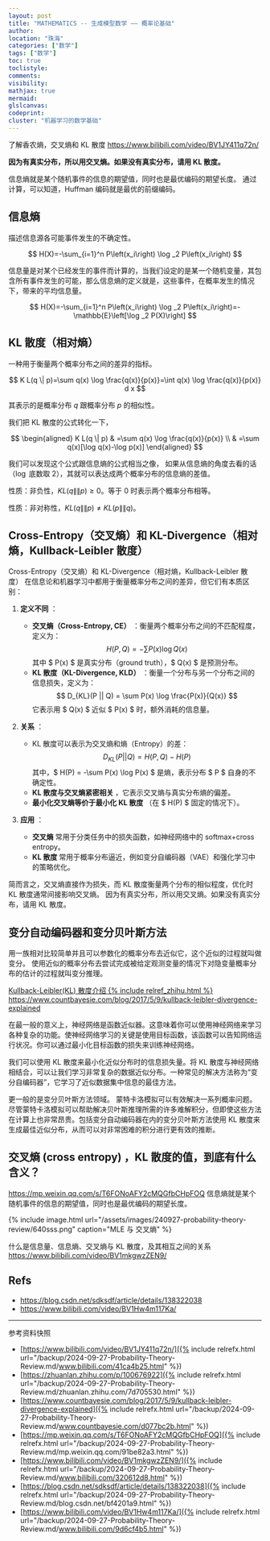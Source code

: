 ```yaml
---
layout: post
title: "MATHEMATICS -- 生成模型数学 —— 概率论基础"
author:
location: "珠海"
categories: ["数学"]
tags: ["数学"]
toc: true
toclistyle:
comments:
visibility:
mathjax: true
mermaid:
glslcanvas:
codeprint:
cluster: "机器学习的数学基础"
---
```


了解香农熵，交叉熵和 KL 散度
<https://www.bilibili.com/video/BV1JY411q72n/>

**因为有真实分布，所以用交叉熵。如果没有真实分布，请用 KL 散度。**

信息熵就是某个随机事件的信息的期望值，同时也是最优编码的期望长度。
通过计算，可以知道，Huffman 编码就是最优的前缀编码。


## 信息熵

描述信息源各可能事件发生的不确定性。

$$
H(X)=-\sum_{i=1}^n P\left(x_i\right) \log _2 P\left(x_i\right)
$$

信息量是对某个已经发生的事件而计算的，当我们设定的是某一个随机变量，其包含所有事件发生的可能，那么信息熵的定义就是，这些事件，在概率发生的情况下，带来的平均信息量。

$$
H(X)=-\sum_{i=1}^n P\left(x_i\right) \log _2 P\left(x_i\right)=-\mathbb{E}\left[\log _2 P(X)\right]
$$


## KL 散度（相对熵）

一种用于衡量两个概率分布之间的差异的指标。

$$
K L(q \| p)=\sum q(x) \log \frac{q(x)}{p(x)}=\int q(x) \log \frac{q(x)}{p(x)} d x
$$

其表示的是概率分布 $q$ 跟概率分布 $p$ 的相似性。

我们把 KL 散度的公式转化一下，

$$
\begin{aligned}
K L(q \| p) & =\sum q(x) \log \frac{q(x)}{p(x)} \\
& =\sum q(x)[\log q(x)-\log p(x)]
\end{aligned}
$$

我们可以发现这个公式跟信息熵的公式相当之像，
如果从信息熵的角度去看的话（$\log$ 底数取 $2$），其就可以表达成两个概率分布的信息熵的差值。

性质：非负性，$K L(q \|\| p) \geq 0$。等于 $0$ 时表示两个概率分布相等。

性质：非对称性，$K L(q \|\| p) \neq K L(p \|\| q)$。


## Cross-Entropy（交叉熵）和 KL-Divergence（相对熵，Kullback-Leibler 散度）

Cross-Entropy（交叉熵）和 KL-Divergence（相对熵，Kullback-Leibler 散度）
在信息论和机器学习中都用于衡量概率分布之间的差异，但它们有本质区别：

1. **定义不同** ：
    - **交叉熵（Cross-Entropy, CE）** ：衡量两个概率分布之间的不匹配程度，定义为：
        $$
        H(P, Q) = -\sum P(x) \log Q(x)
        $$
        其中 $ P(x) $ 是真实分布（ground truth），$ Q(x) $ 是预测分布。
    - **KL 散度（KL-Divergence, KLD）** ：衡量一个分布与另一个分布之间的信息损失，定义为：
        $$
        D_{KL}(P || Q) = \sum P(x) \log \frac{P(x)}{Q(x)}
        $$
        它表示用 $ Q(x) $ 近似 $ P(x) $ 时，额外消耗的信息量。

2. **关系** ：
    - KL 散度可以表示为交叉熵和熵（Entropy）的差：
        $$
        D_{KL}(P || Q) = H(P, Q) - H(P)
        $$
        其中，$ H(P) = -\sum P(x) \log P(x) $ 是熵，表示分布 $ P $ 自身的不确定性。
    - **KL 散度与交叉熵紧密相关** ，它表示交叉熵与真实分布熵的偏差。
    - **最小化交叉熵等价于最小化 KL 散度** （在 $ H(P) $ 固定的情况下）。

3. **应用** ：
    - **交叉熵** 常用于分类任务中的损失函数，如神经网络中的 softmax+cross entropy。
    - **KL 散度** 常用于概率分布逼近，例如变分自编码器（VAE）和强化学习中的策略优化。

简而言之，交叉熵直接作为损失，而 KL 散度衡量两个分布的相似程度，优化时 KL 散度通常间接影响交叉熵。
因为有真实分布，所以用交叉熵。如果没有真实分布，请用 KL 散度。


## 变分自动编码器和变分贝叶斯方法

用一族相对比较简单并且可以参数化的概率分布去近似它，这个近似的过程就叫做变分。
使用近似的概率分布去尝试完成被给定观测变量的情况下对隐变量概率分布的估计的过程就叫变分推理。

[Kullback-Leibler(KL) 散度介绍 {% include relref_zhihu.html %}](https://zhuanlan.zhihu.com/p/100676922)
<https://www.countbayesie.com/blog/2017/5/9/kullback-leibler-divergence-explained>

在最一般的意义上，神经网络是函数近似器。这意味着你可以使用神经网络来学习各种复杂的功能。使神经网络学习的关键是使用目标函数，该函数可以告知网络运行状况。你可以通过最小化目标函数的损失来训练神经网络。

我们可以使用 KL 散度来最小化近似分布时的信息损失量。将 KL 散度与神经网络相结合，可以让我们学习非常复杂的数据近似分布。一种常见的解决方法称为“变分自编码器”，它学习了近似数据集中信息的最佳方法。

更一般的是变分贝叶斯方法领域。
蒙特卡洛模拟可以有效解决一系列概率问题。尽管蒙特卡洛模拟可以帮助解决贝叶斯推理所需的许多难解积分，但即使这些方法在计算上也非常昂贵。包括变分自动编码器在内的变分贝叶斯方法使用 KL 散度来生成最佳近似分布，从而可以对非常困难的积分进行更有效的推断。


## 交叉熵 (cross entropy) ，KL 散度的值，到底有什么含义？

<https://mp.weixin.qq.com/s/T6FONoAFY2cMQGfbCHpFOQ>
信息熵就是某个随机事件的信息的期望值，同时也是最优编码的期望长度。

{% include image.html url="/assets/images/240927-probability-theory-review/640sss.png" caption="MLE 与 交叉熵" %}

什么是信息量、信息熵、交叉熵与 KL 散度，及其相互之间的关系
<https://www.bilibili.com/video/BV1mkgwzZEN9/>


## Refs

* <https://blog.csdn.net/sdksdf/article/details/138322038>
* <https://www.bilibili.com/video/BV1Hw4m117Ka/>



<hr class='reviewline'/>
<p class='reviewtip'><script type='text/javascript' src='{% include relref.html url="/assets/reviewjs/blogs/2024-09-27-Probability-Theory-Review.md.js" %}'></script></p>
<font class='ref_snapshot'>参考资料快照</font>

- [https://www.bilibili.com/video/BV1JY411q72n/]({% include relrefx.html url="/backup/2024-09-27-Probability-Theory-Review.md/www.bilibili.com/41ca4b25.html" %})
- [https://zhuanlan.zhihu.com/p/100676922]({% include relrefx.html url="/backup/2024-09-27-Probability-Theory-Review.md/zhuanlan.zhihu.com/7d705530.html" %})
- [https://www.countbayesie.com/blog/2017/5/9/kullback-leibler-divergence-explained]({% include relrefx.html url="/backup/2024-09-27-Probability-Theory-Review.md/www.countbayesie.com/d077bc2b.html" %})
- [https://mp.weixin.qq.com/s/T6FONoAFY2cMQGfbCHpFOQ]({% include relrefx.html url="/backup/2024-09-27-Probability-Theory-Review.md/mp.weixin.qq.com/91be82a3.html" %})
- [https://www.bilibili.com/video/BV1mkgwzZEN9/]({% include relrefx.html url="/backup/2024-09-27-Probability-Theory-Review.md/www.bilibili.com/320612d8.html" %})
- [https://blog.csdn.net/sdksdf/article/details/138322038]({% include relrefx.html url="/backup/2024-09-27-Probability-Theory-Review.md/blog.csdn.net/bf4201a9.html" %})
- [https://www.bilibili.com/video/BV1Hw4m117Ka/]({% include relrefx.html url="/backup/2024-09-27-Probability-Theory-Review.md/www.bilibili.com/9d6cf4b5.html" %})
